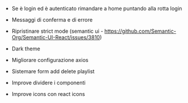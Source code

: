 * Se è login ed è autenticato rimandare a home puntando alla rotta login

* Messaggi di conferma e di errore

* Ripristinare strict mode (semantic ui - https://github.com/Semantic-Org/Semantic-UI-React/issues/3810)

* Dark theme

* Migliorare configurazione axios

* Sistemare form add delete playlist

* Improve dividere i componenti

* Improve icons con react icons